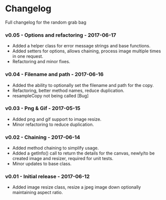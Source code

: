 # Changelog

Full changelog for the random grab bag

### v0.05 - Options and refactoring - 2017-06-17

* Added a helper class for error message strings and base functions.
* Added setters for options, allows chaining, process image multiple times in one request.
* Refactoring and minor fixes.

### v0.04 - Filename and path - 2017-06-16

* Added the ability to optionally set the filename and path for the copy.
* Refactoring, better method names, reduce duplication.
* resampleCopy not being called [Bug]

### v0.03 - Png & Gif - 2017-05-15

* Added png and gif support to image resize.
* Minor refactoring to reduce duplication.

### v0.02 - Chaining - 2017-06-14

* Added method chaining to simplify usage.
* Added a getInfo() call to return the details for the canvas, newly/to be created image and resizer, required for unit tests.
* Minor updates to base class.

### v0.01 - Initial release - 2017-06-12

* Added image resize class, resize a jpeg image down optionally maintaining aspect ratio.
